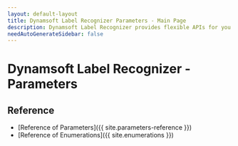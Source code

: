 ```yaml
---
layout: default-layout
title: Dynamsoft Label Recognizer Parameters - Main Page
description: Dynamsoft Label Recognizer provides flexible APIs for you to customize the settings for different usage scenarios. 
needAutoGenerateSidebar: false
---
```



# Dynamsoft Label Recognizer - Parameters

## Reference

- [Reference of Parameters]({{ site.parameters-reference }})
- [Reference of Enumerations]({{ site.enumerations }})

